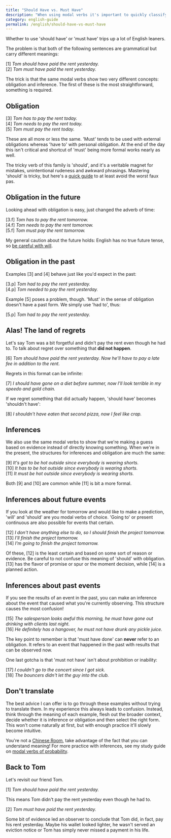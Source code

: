 ```yaml
---
title: "Should Have vs. Must Have"
description: "When using modal verbs it's important to quickly classify whether you are describing an inference or obligation. They have the same form in the present but differ in the past and future."
category: english-guide
permalink: /english/should-have-vs-must-have
---
```


Whether to use 'should have' or 'must have' trips up a lot of English leaners.

The problem is that both of the following sentences are grammatical but carry different meanings: 

[1] *Tom should have paid the rent yesterday.*<br>
[2] *Tom must have paid the rent yesterday.*

The trick is that the same modal verbs show two very different concepts: obligation and inference. The first of these is the most straightforward, something is required.

## Obligation

[3] *Tom has to pay the rent today.*<br>
[4] *Tom needs to pay the rent today.*<br>
[5] *Tom must pay the rent today.* 

These are all more or less the same. 'Must' tends to be used with external obligations whereas 'have to' with personal obligation. At the end of the day this isn't critical and shortcut of 'must' being more formal works nearly as well.

The tricky verb of this family is 'should', and it's a veritable magnet for mistakes, unintentional rudeness and awkward phrasings. Mastering 'should' is tricky, but here's a [quick guide][ysr] to at least avoid the worst faux pas.

## Obligation in the future

Looking ahead with obligation is easy, just changed the adverb of time:

[3.f] *Tom has to pay the rent tomorrow.*<br>
[4.f] *Tom needs to pay the rent tomorrow.*<br>
[5.f] *Tom must pay the rent tomorrow.*

My general caution about the future holds: English has no true future tense, so [be careful with will][wil]. 

## Obligation in the past

Examples [3] and [4] behave just like you'd expect in the past:

[3.p] *Tom had to pay the rent yesterday.*  
[4.p] *Tom needed to pay the rent yesterday.*  

Example [5] poses a problem, though. 'Must' in the sense of obligation doesn't have a past form. We simply use 'had to', thus:

[5.p] *Tom had to pay the rent yesterday.*

## Alas! The land of regrets

Let's say Tom was a bit forgetful and didn't pay the rent even though he had to. To talk about regret over something that **did not happen**.

[6] *Tom should have paid the rent yesterday. Now he'll have to pay a late fee in addition to the rent.*

Regrets in this format can be infinite:

[7] *I should have gone on a diet before summer, now I'll look terrible in my speedo and gold chain.*

If we regret something that did actually happen, 'should have' becomes 'shouldn't have':

[8] *I shouldn't have eaten that second pizza, now I feel like crap.*

## Inferences

We also use the same modal verbs to show that we're making a guess based on evidence instead of directly knowing something. When we're in the present, the structures for inferences and obligation are much the same:

[9] *It's got to be hot outside since everybody is wearing shorts.*  
[10] *It has to be hot outside since everybody is wearing shorts.*  
[11] *It must be hot outside since everybody is wearing shorts.*

Both [9] and [10] are common while [11] is bit a more formal.

## Inferences about future events

If you look at the weather for tomorrow and would like to make a prediction, 'will' and 'should' are you modal verbs of choice. 'Going to' or present continuous are also possible for events that certain.

[12] *I don't have anything else to do, so I should finish the project tomorrow.*  
[13] *I'll finish the project tomorrow.*  
[14] *I'm going to finish the project tomorrow.*

Of these, [12] is the least certain and based on some sort of reason or evidence. Be careful to not confuse this meaning of 'should' with obligation. [13] has the flavor of promise or spur or the moment decision, while [14] is a planned action.

## Inferences about past events

If you see the results of an event in the past, you can make an inference about the event that caused what you're currently observing. This structure causes the most confusion!

[15] *The salesperson looks awful this morning, he must have gone out drinking with clients last night.*  
[16] *He definitely has a hangover, he must not have drunk any pickle juice.*

The key point to remember is that 'must have done' can **never** refer to an obligation. It refers to an event that happened in the past with results that can be observed now.

One last gotcha is that 'must not have' isn't about prohibition or inability:

[17] *I couldn't go to the concert since I got sick.*  
[18] *The bouncers didn't let the guy into the club.*

## Don't translate

The best advice I can offer is to go through these examples without trying to translate them. In my experience this always leads to confusion. Instead, think through the meaning of each example, flesh out the broader context, decide whether it is inference or obligation and then select the right form. This won't come naturally at first, but with enough practice it'll slowly become intuitive. 

You're not a [Chinese Room][wcr], take advantage of the fact that you can understand meaning! For more practice with inferences, see my study guide on [modal verbs of probability][mvp].

## Back to Tom

Let's revisit our friend Tom.

[1] *Tom should have paid the rent yesterday.*  

This means Tom didn't pay the rent yesterday even though he had to.

[2] *Tom must have paid the rent yesterday.*  

Some bit of evidence led an observer to conclude that Tom did, in fact, pay his rent yesterday. Maybe his wallet looked lighter, he wasn't served an eviction notice or Tom has simply never missed a payment in his life.

[ysr]: /english/you-should-read-this
[wil]: /english/Will-You-Stop-Using-Will
[wcr]: https://en.wikipedia.org/wiki/Chinese_room
[mvp]: /english/modal-verbs-probability-inference

